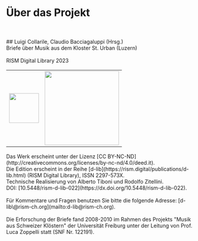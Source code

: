 # Über das Projekt
<br/>
<br/>
## Luigi Collarile, Claudio Bacciagaluppi (Hrsg.) <br/> Briefe über Musik aus dem Kloster St. Urban (Luzern) <br/>
<br/>
RISM Digital Library 2023
<br/>
<br/>
<div>
	<table border="0" cellspacing="35px" style="margin: 0 auto;text-align:center"><tbody><tr><td align="center">
			<a href="http://www.rism-ch.org" target="_blank"><img src="//raw.githubusercontent.com/tibonilab/inventari-di-napoli/main/static/logo-RISM-large-ch.png" width="80px" border="0"></a>
		</td><td align="center">
			<a href="http://www.snf.ch/it" target="_blank"><img src="//raw.githubusercontent.com/tibonilab/inventari-di-napoli/main/static/SNF_RGB_I_POS.png" width="200px" border="0"></a>
		</td></tr></tbody></table>
</div>
<br/>
Das Werk erscheint unter der Lizenz [CC BY-NC-ND](http://creativecommons.org/licenses/by-nc-nd/4.0/deed.it).<br/> 
Die Edition erscheint in der Reihe [d-lib](https://rism.digital/publications/d-lib.html) (RISM Digital Library), ISSN 2297-573X.<br/> 
Technische Realisierung von Alberto Tiboni und Rodolfo Zitellini.<br/> 
DOI: [10.5448/rism-d-lib-022](https://dx.doi.org/10.5448/rism-d-lib-022).<br/>
<br/>
Für Kommentare und Fragen benutzen Sie bitte die folgende Adresse: [d-lib\@rism-ch.org](mailto:d-lib@rism-ch.org).<br/>
<br/>
Die Erforschung der Briefe fand 2008-2010 im Rahmen des Projekts "Musik aus Schweizer Klöstern" der Universität Freiburg unter der Leitung von Prof. Luca Zoppelli statt (SNF Nr. 122191).<br/>
<br/>

